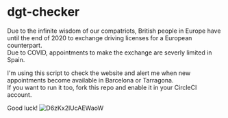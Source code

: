 # dgt-checker

Due to the infinite wisdom of our compatriots, British people in Europe have until the end of 2020 to exchange driving licenses for a European counterpart.  
Due to COVID, appointments to make the exchange are severly limited in Spain.  

I'm using this script to check the website and alert me when new appointments become available in Barcelona or Tarragona.  
If you want to run it too, fork this repo and enable it in your CircleCI account.  

Good luck!
![D6zKx2lUcAEWaoW](https://user-images.githubusercontent.com/316538/95092374-d692dc80-0727-11eb-8ee9-3a1e6228208b.jpg)

